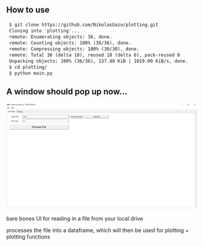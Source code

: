 ## How to use
```
 $ git clone https://github.com/NikolasGazo/plotting.git
 Cloning into 'plotting'...
 remote: Enumerating objects: 36, done.
 remote: Counting objects: 100% (36/36), done.
 remote: Compressing objects: 100% (30/30), done.
 remote: Total 36 (delta 18), reused 18 (delta 6), pack-reused 0
 Unpacking objects: 100% (36/36), 137.40 KiB | 1019.00 KiB/s, done.
 $ cd plotting/
 $ python main.py
```
## A window should pop up now...
![Main Popup](screenshots/V1_opening.png?raw=true "Main pop-up")


 bare bones UI for reading in a file from your local drive

 processes the file into a dataframe, which will then be used for plotting + plotting functions
